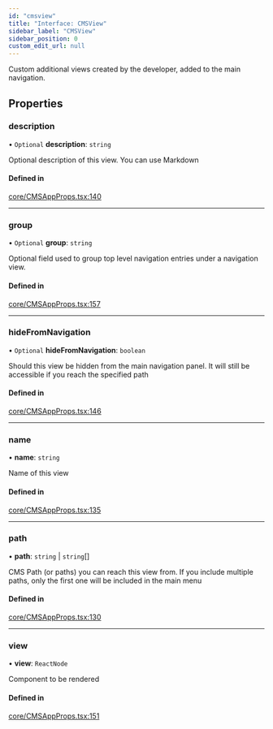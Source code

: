 ```yaml
---
id: "cmsview"
title: "Interface: CMSView"
sidebar_label: "CMSView"
sidebar_position: 0
custom_edit_url: null
---
```


Custom additional views created by the developer, added to the main
navigation.

## Properties

### description

• `Optional` **description**: `string`

Optional description of this view. You can use Markdown

#### Defined in

[core/CMSAppProps.tsx:140](https://github.com/Camberi/firecms/blob/b1328ad/src/core/CMSAppProps.tsx#L140)

___

### group

• `Optional` **group**: `string`

Optional field used to group top level navigation entries under a
navigation view.

#### Defined in

[core/CMSAppProps.tsx:157](https://github.com/Camberi/firecms/blob/b1328ad/src/core/CMSAppProps.tsx#L157)

___

### hideFromNavigation

• `Optional` **hideFromNavigation**: `boolean`

Should this view be hidden from the main navigation panel.
It will still be accessible if you reach the specified path

#### Defined in

[core/CMSAppProps.tsx:146](https://github.com/Camberi/firecms/blob/b1328ad/src/core/CMSAppProps.tsx#L146)

___

### name

• **name**: `string`

Name of this view

#### Defined in

[core/CMSAppProps.tsx:135](https://github.com/Camberi/firecms/blob/b1328ad/src/core/CMSAppProps.tsx#L135)

___

### path

• **path**: `string` \| `string`[]

CMS Path (or paths) you can reach this view from.
If you include multiple paths, only the first one will be included in the
main menu

#### Defined in

[core/CMSAppProps.tsx:130](https://github.com/Camberi/firecms/blob/b1328ad/src/core/CMSAppProps.tsx#L130)

___

### view

• **view**: `ReactNode`

Component to be rendered

#### Defined in

[core/CMSAppProps.tsx:151](https://github.com/Camberi/firecms/blob/b1328ad/src/core/CMSAppProps.tsx#L151)
